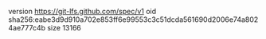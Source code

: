 version https://git-lfs.github.com/spec/v1
oid sha256:eabe3d9d910a702e853ff6e99553c3c51dcda561690d2006e74a8024ae777c4b
size 13166
